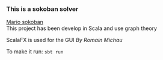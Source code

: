 ### This is a sokoban solver
[Mario sokoban](https://en.wikipedia.org/wiki/Sokoban)  
This project has been develop in Scala and use graph theory

ScalaFX is used for the GUI
*By Romain Michau*

To make it run:
`sbt run`
